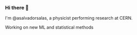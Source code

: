 ### Hi there 👋

I'm @asalvadorsalas, a physicist performing research at CERN. 

Working on new ML and statistical methods
